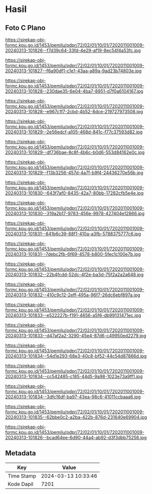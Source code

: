 # Hasil

## Foto C Plano

https://sirekap-obj-formc.kpu.go.id/1453/pemilu/pdpr/72/02/01/10/01/7202011001009-20240313-101826--f7d39c64-33fd-4e29-af19-8ec54f4a53fc.jpg

https://sirekap-obj-formc.kpu.go.id/1453/pemilu/pdpr/72/02/01/10/01/7202011001009-20240313-101827--f6a90df1-c1e1-43aa-a89a-9ad23b74803e.jpg

https://sirekap-obj-formc.kpu.go.id/1453/pemilu/pdpr/72/02/01/10/01/7202011001009-20240313-101828--230dae35-6e04-4ba7-8951-d7f0a6104167.jpg

https://sirekap-obj-formc.kpu.go.id/1453/pemilu/pdpr/72/02/01/10/01/7202011001009-20240313-101828--e967c1f7-2cbd-4b52-8dce-219727973508.jpg

https://sirekap-obj-formc.kpu.go.id/1453/pemilu/pdpr/72/02/01/10/01/7202011001009-20240313-101829--2e56edcf-a105-468d-841c-f77c37593d82.jpg

https://sirekap-obj-formc.kpu.go.id/1453/pemilu/pdpr/72/02/01/10/01/7202011001009-20240313-101829--df736bae-8c8f-4b6c-b0d6-553d84162e0c.jpg

https://sirekap-obj-formc.kpu.go.id/1453/pemilu/pdpr/72/02/01/10/01/7202011001009-20240313-101829--f13b3256-457d-4a7f-b9f4-24436270e56b.jpg

https://sirekap-obj-formc.kpu.go.id/1453/pemilu/pdpr/72/02/01/10/01/7202011001009-20240313-101830--643f7af0-8435-42a7-80bb-17282cfb5e4e.jpg

https://sirekap-obj-formc.kpu.go.id/1453/pemilu/pdpr/72/02/01/10/01/7202011001009-20240313-101830--319a2b17-9783-456e-9978-427404e12866.jpg

https://sirekap-obj-formc.kpu.go.id/1453/pemilu/pdpr/72/02/01/10/01/7202011001009-20240313-101831--841b6c39-88f1-410a-a3fb-5788375777c6.jpg

https://sirekap-obj-formc.kpu.go.id/1453/pemilu/pdpr/72/02/01/10/01/7202011001009-20240313-101831--7debc2fb-6f69-4578-b800-5fec1c100e7b.jpg

https://sirekap-obj-formc.kpu.go.id/1453/pemilu/pdpr/72/02/01/10/01/7202011001009-20240313-101832--22b4fcdd-52dc-4f2e-ba3d-75f2a2a2a648.jpg

https://sirekap-obj-formc.kpu.go.id/1453/pemilu/pdpr/72/02/01/10/01/7202011001009-20240313-101832--410c9c12-2eff-495a-96f7-26dc6ebf897a.jpg

https://sirekap-obj-formc.kpu.go.id/1453/pemilu/pdpr/72/02/01/10/01/7202011001009-20240313-101833--e522227b-f191-4656-a5f6-db99131471ec.jpg

https://sirekap-obj-formc.kpu.go.id/1453/pemilu/pdpr/72/02/01/10/01/7202011001009-20240313-101833--d47af2a2-3290-45e4-87d6-c49950ed2279.jpg

https://sirekap-obj-formc.kpu.go.id/1453/pemilu/pdpr/72/02/01/10/01/7202011001009-20240313-101834--54d1e293-68e3-40c8-bf52-44c54d87866d.jpg

https://sirekap-obj-formc.kpu.go.id/1453/pemilu/pdpr/72/02/01/10/01/7202011001009-20240313-101834--cc542485-c185-44d5-9a98-1023e73a9ff1.jpg

https://sirekap-obj-formc.kpu.go.id/1453/pemilu/pdpr/72/02/01/10/01/7202011001009-20240313-101834--3dfc16df-ba97-43ea-98c6-41011ccbaaa6.jpg

https://sirekap-obj-formc.kpu.go.id/1453/pemilu/pdpr/72/02/01/10/01/7202011001009-20240313-101835--62bbe0c2-a2ba-422b-876d-231640e69904.jpg

https://sirekap-obj-formc.kpu.go.id/1453/pemilu/pdpr/72/02/01/10/01/7202011001009-20240313-101826--bcad64ee-6d90-44a4-ab92-d3f3dbb75256.jpg


## Metadata

| Key        | Value               |
| ---------- | ------------------- |
| Time Stamp | 2024-03-13 10:33:46 |
| Kode Dapil | 7201                |



